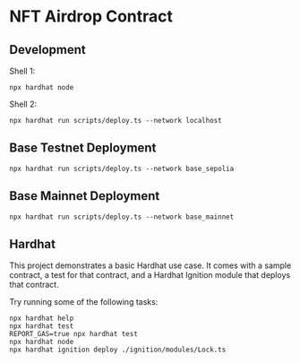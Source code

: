 # NFT Airdrop Contract

## Development

Shell 1:
```shell
npx hardhat node
```

Shell 2:
```shell
npx hardhat run scripts/deploy.ts --network localhost
```


## Base Testnet Deployment

```shell
npx hardhat run scripts/deploy.ts --network base_sepolia
``` 

## Base Mainnet Deployment

```shell
npx hardhat run scripts/deploy.ts --network base_mainnet
```

## Hardhat

This project demonstrates a basic Hardhat use case. It comes with a sample contract, a test for that contract, and a Hardhat Ignition module that deploys that contract.

Try running some of the following tasks:

```shell
npx hardhat help
npx hardhat test
REPORT_GAS=true npx hardhat test
npx hardhat node
npx hardhat ignition deploy ./ignition/modules/Lock.ts
```
